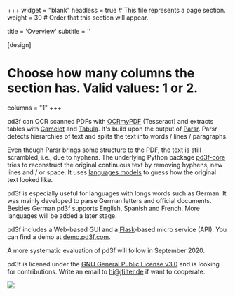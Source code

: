 +++
widget = "blank"
headless = true  # This file represents a page section.
weight = 30  # Order that this section will appear.

title = 'Overview'
subtitle = ''

[design]
  # Choose how many columns the section has. Valid values: 1 or 2.
  columns = "1"
+++

pd3f can OCR scanned PDFs with [OCRmyPDF](https://github.com/jbarlow83/OCRmyPDF) (Tesseract) and extracts tables with [Camelot](https://github.com/camelot-dev/camelot) and [Tabula](https://github.com/tabulapdf/tabula).
It's build upon the output of [Parsr](https://github.com/axa-group/Parsr).
Parsr detects hierarchies of text and splits the text into words / lines / paragraphs.

Even though Parsr brings some structure to the PDF, the text is still scrambled, i.e., due to hyphens.
The underlying Python package [pd3f-core](https://github.com/pd3f/pd3f-core) tries to reconstruct the original continuous text by removing hyphens, new lines and / or space.
It uses [languages models](https://machinelearningmastery.com/statistical-language-modeling-and-neural-language-models/) to guess how the original text looked like.

pd3f is especially useful for languages with longs words such as German.
It was mainly developed to parse German letters and official documents.
Besides German pd3f supports English, Spanish and French.
More languages will be added a later stage.

pd3f includes a Web-based GUI and a [Flask](https://flask.palletsprojects.com/)-based micro service (API).
You can find a demo at [demo.pd3f.com](https://demo.pd3f.com).

A more systematic evaluation of pd3f will follow in September 2020.

pd3f is licened under the [GNU General Public License v3.0](https://www.gnu.org/licenses/gpl-3.0.en.html) and is looking for contributions. Write an email to [hi@jfilter.de](mailto:hi@jfilter.de) if want to cooperate.

![](/media/flow.jpg)
